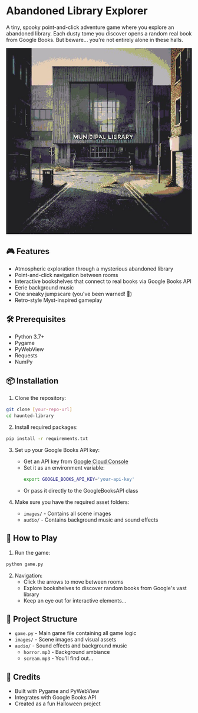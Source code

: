 # Abandoned Library Explorer

A tiny, spooky point-and-click adventure game where you explore an abandoned library. Each dusty tome you discover opens a random real book from Google Books. But beware... you're not entirely alone in these halls.

![the library](images/scene8.jpg)

## 🎮 Features

- Atmospheric exploration through a mysterious abandoned library
- Point-and-click navigation between rooms
- Interactive bookshelves that connect to real books via Google Books API
- Eerie background music
- One sneaky jumpscare (you've been warned! 👻)
- Retro-style Myst-inspired gameplay

## 🛠️ Prerequisites

- Python 3.7+
- Pygame
- PyWebView
- Requests
- NumPy

## 📦 Installation

1. Clone the repository:
```bash
git clone [your-repo-url]
cd haunted-library
```

2. Install required packages:
```bash
pip install -r requirements.txt
```

3. Set up your Google Books API key:
   - Get an API key from [Google Cloud Console](https://console.cloud.google.com/)
   - Set it as an environment variable:
     ```bash
     export GOOGLE_BOOKS_API_KEY='your-api-key'
     ```
   - Or pass it directly to the GoogleBooksAPI class

4. Make sure you have the required asset folders:
   - `images/` - Contains all scene images
   - `audio/` - Contains background music and sound effects

## 🎯 How to Play

1. Run the game:
```bash
python game.py
```

2. Navigation:
   - Click the arrows to move between rooms
   - Explore bookshelves to discover random books from Google's vast library
   - Keep an eye out for interactive elements...

## 📁 Project Structure

- `game.py` - Main game file containing all game logic
- `images/` - Scene images and visual assets
- `audio/` - Sound effects and background music
  - `horror.mp3` - Background ambiance
  - `scream.mp3` - You'll find out...

## 🎨 Credits

- Built with Pygame and PyWebView
- Integrates with Google Books API
- Created as a fun Halloween project



